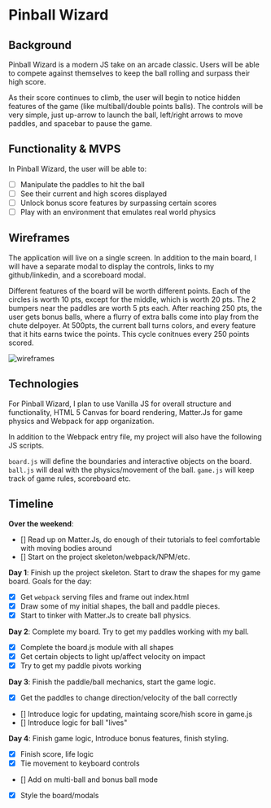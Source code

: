 # Pinball Wizard

## Background

Pinball Wizard is a modern JS take on an arcade classic. Users will be able to compete against themselves to keep the ball rolling and surpass their high score.

As their score continues to climb, the user will begin to notice hidden features of the game (like multiball/double points balls). The controls will be very simple, just up-arrow to launch the ball, left/right arrows to move paddles, and spacebar to pause the game.

## Functionality & MVPS

In Pinball Wizard, the user will be able to:

- [ ] Manipulate the paddles to hit the ball
- [ ] See their current and high scores displayed
- [ ] Unlock bonus score features by surpassing certain scores
- [ ] Play with an environment that emulates real world physics

## Wireframes

The application will live on a single screen. In addition to the main board, I will have a separate modal to display the controls, links to my github/linkedin, and a scoreboard modal.

Different features of the board will be worth different points. Each of the circles is worth 10 pts, except for the middle, which is worth 20 pts. The 2 bumpers near the paddles are worth 5 pts each. After reaching 250 pts, the user gets bonus balls, where a flurry of extra balls come into play from the chute delpoyer. At 500pts, the current ball turns colors, and every feature that it hits earns twice the points. This cycle conitnues every 250 points scored.

![wireframes](https://imgur.com/Vx6w7pw.png)

## Technologies

For Pinball Wizard, I plan to use Vanilla JS for overall structure and functionality, HTML 5 Canvas for board rendering, Matter.Js for game physics and Webpack for app organization.

In addition to the Webpack entry file, my project will also have the following JS scripts.

`board.js` will define the boundaries and interactive objects on the board.
`ball.js` will deal with the physics/movement of the ball.
`game.js` will keep track of game rules, scoreboard etc.

## Timeline

**Over the weekend**:
- [] Read up on Matter.Js, do enough of their tutorials to feel comfortable with moving bodies around
- [] Start on the project skeleton/webpack/NPM/etc.

**Day 1**: Finish up the project skeleton. Start to draw the shapes for my game board.  Goals for the day:

- [x] Get `webpack` serving files and frame out index.html
- [x] Draw some of my initial shapes, the ball and paddle pieces.
- [x] Start to tinker with Matter.Js to create ball physics.

**Day 2**: Complete my board. Try to get my paddles working with my ball.

- [x] Complete the board.js module with all shapes
- [x] Get certain objects to light up/affect velocity on impact
- [x] Try to get my paddle pivots working

**Day 3**: Finish the paddle/ball mechanics, start the game logic.

- [x] Get the paddles to change direction/velocity of the ball correctly
- [] Introduce logic for updating, maintaing score/hish score in game.js
- [] Introduce logic for ball "lives"

**Day 4**: Finish game logic, Introduce bonus features, finish styling.

- [x] Finish score, life logic
- [x] Tie movement to keyboard controls
- [] Add on multi-ball and bonus ball mode
- [x] Style the board/modals

